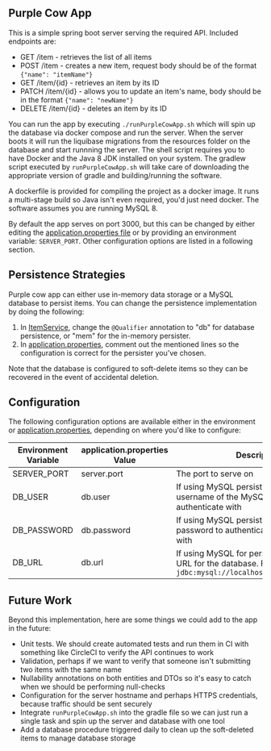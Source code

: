## Purple Cow App

This is a simple spring boot server serving the required API. Included endpoints are:

* GET /item - retrieves the list of all items
* POST /item - creates a new item, request body should be of the format `{"name": "itemName"}`
* GET /item/{id} - retrieves an item by its ID
* PATCH /item/{id} - allows you to update an item's name, body should be in the format `{"name": "newName"}`
* DELETE /item/{id} - deletes an item by its ID

You can run the app by executing `./runPurpleCowApp.sh` which will spin up the database via docker compose and run the 
server. When the server boots it will run the liquibase migrations from the resources folder on the database and start 
runnning the server. The shell script requires you to have Docker and the Java 8 JDK installed on your system. The gradlew
script executed by `runPurpleCowApp.sh` will take care of downloading the appropriate version of gradle and building/running 
the software.

A dockerfile is provided for compiling the project as a docker image. It runs a multi-stage build so Java isn't even required,
you'd just need docker. The software assumes you are running MySQL 8.

By default the app serves on port 3000, but this can be changed by either editing the [application.properties file](src/main/resources/application.properties)
or by providing an environment variable: `SERVER_PORT`. Other configuration options are listed in a following section.

## Persistence Strategies

Purple cow app can either use in-memory data storage or a MySQL database to persist items. You can change the persistence implementation
by doing the following:

1. In [ItemService](src/main/java/me/erittenhouse/purplecowapp/service/ItemService.java), change the `@Qualifier` annotation to "db"
   for database persistence, or "mem" for the in-memory persister.
2. In [application.properties](src/main/resources/application.properties), comment out the mentioned lines so the configuration is correct
   for the persister you've chosen.
   
Note that the database is configured to soft-delete items so they can be recovered in the event of accidental deletion.
   
## Configuration

The following configuration options are available either in the environment or [application.properties](src/main/resources/application.properties), 
depending on where you'd like to configure:

| Environment Variable | application.properties Value | Description |
| --- | --- | --- |
| SERVER_PORT | server.port | The port to serve on |
| DB_USER | db.user | If using MySQL persistence, this is the username of the MySQL user to authenticate with |
| DB_PASSWORD | db.password | If using MySQL persistence, this is the password to authenticate against MySQL with |
| DB_URL | db.url | If using MySQL for persistence, this is the URL for the database. For example, `jdbc:mysql://localhost:3306/purplecowapp` |

## Future Work

Beyond this implementation, here are some things we could add to the app in the future:

* Unit tests. We should create automated tests and run them in CI with something like CircleCI to verify the API continues to work
* Validation, perhaps if we want to verify that someone isn't submitting two items with the same name
* Nullability annotations on both entities and DTOs so it's easy to catch when we should be performing null-checks
* Configuration for the server hostname and perhaps HTTPS credentials, because traffic should be sent securely
* Integrate `runPurpleCowApp.sh` into the gradle file so we can just run a single task and spin up the server and database with one tool
* Add a database procedure triggered daily to clean up the soft-deleted items to manage database storage

